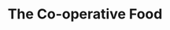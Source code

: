 ---
title: "The Co-operative Food"
url: /birmingham/the-co-operative-food-dyas-road/
shop: convenience
---